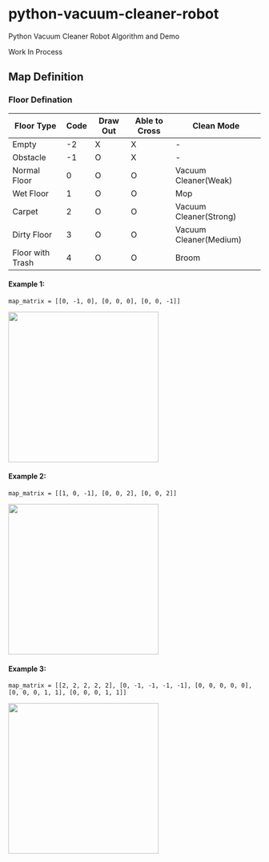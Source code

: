 # python-vacuum-cleaner-robot
Python Vacuum Cleaner Robot Algorithm and Demo 

Work In Process


## Map Definition

### Floor Defination
| Floor Type       | Code | Draw Out | Able to Cross | Clean Mode             | 
| ---------------- | ---- | -------- | ------------- | ---------------------- |
| Empty            | -2   | X        | X             | -                      |
| Obstacle         | -1   | O        | X             | -                      |
| Normal Floor     | 0    | O        | O             | Vacuum Cleaner(Weak)   | 
| Wet Floor        | 1    | O        | O             | Mop                    |
| Carpet           | 2    | O        | O             | Vacuum Cleaner(Strong) |
| Dirty Floor      | 3    | O        | O             | Vacuum Cleaner(Medium) |
| Floor with Trash | 4    | O        | O             | Broom                  |

#### Example 1:
```
map_matrix = [[0, -1, 0], [0, 0, 0], [0, 0, -1]]
```
<img src="https://github.com/charles-hsiao/python-vacuum-cleaner-robot/blob/master/doc/map/example_1.png" width="300">

#### Example 2:
```
map_matrix = [[1, 0, -1], [0, 0, 2], [0, 0, 2]]
```
<img src="https://github.com/charles-hsiao/python-vacuum-cleaner-robot/blob/master/doc/map/example_2.png" width="300">

#### Example 3:
```
map_matrix = [[2, 2, 2, 2, 2], [0, -1, -1, -1, -1], [0, 0, 0, 0, 0], [0, 0, 0, 1, 1], [0, 0, 0, 1, 1]]
```
<img src="https://github.com/charles-hsiao/python-vacuum-cleaner-robot/blob/master/doc/map/example_3.png" width="300">

